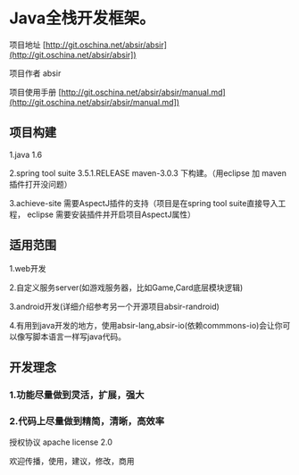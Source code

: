 # Java全栈开发框架。

项目地址 [http://git.oschina.net/absir/absir](http://git.oschina.net/absir/absir])

项目作者 absir

项目使用手册 [http://git.oschina.net/absir/absir/manual.md](http://git.oschina.net/absir/absir/manual.md])


## 项目构建

1.java 1.6

2.spring tool suite 3.5.1.RELEASE maven-3.0.3 下构建。（用eclipse 加 maven插件打开没问题）

3.achieve-site 需要AspectJ插件的支持（项目是在spring tool suite直接导入工程， eclipse 需要安装插件并开启项目AspectJ属性）


## 适用范围

1.web开发

2.自定义服务server(如游戏服务器，比如Game,Card底层模块逻辑)

3.android开发(详细介绍参考另一个开源项目absir-randroid)

4.有用到java开发的地方，使用absir-lang,absir-io(依赖commmons-io)会让你可以像写脚本语言一样写java代码。


## 开发理念

### 1.功能尽量做到灵活，扩展，强大

### 2.代码上尽量做到精简，清晰，高效率


授权协议 apache license 2.0

欢迎传播，使用，建议，修改，商用

